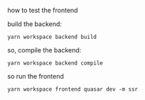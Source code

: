 how to test the frontend

build the backend:
```
yarn workspace backend build
```
so, compile the backend:
```
yarn workspace backend compile
```
so run the frontend
```
yarn workspace frontend quasar dev -m ssr
```